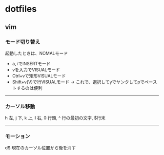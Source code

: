 # dotfiles

## vim

### モード切り替え
起動したときは、NOMALモード
* a, iでINSERTモード
* vを入力でVISUALモード
* Ctrl+vで矩形VISUALモード
* Shift+v(V)で行VISUALモード → これで、選択してyでヤンクしてpでペーストするのは便利

---

### カーソル移動
h 左, j 下, k 上, l 右, 0 行頭, ^ 行の最初の文字, $行末

---

### モーション
d$ 現在のカーソル位置から後を消す
